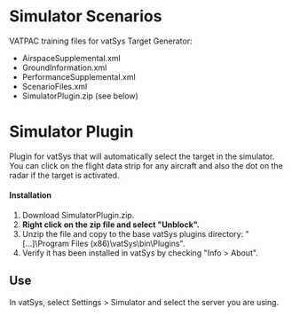# Simulator Scenarios

VATPAC training files for vatSys Target Generator:
- AirspaceSupplemental.xml
- GroundInformation.xml
- PerformanceSupplemental.xml
- ScenarioFiles.xml
- SimulatorPlugin.zip (see below)

# Simulator Plugin

Plugin for vatSys that will automatically select the target in the simulator.  You can click on the flight data strip for any aircraft and also the dot on the radar if the target is activated.

#### Installation

1. Download SimulatorPlugin.zip.
2. **Right click on the zip file and select "Unblock".**
3. Unzip the file and copy to the base vatSys plugins directory: "[...]\Program Files (x86)\vatSys\bin\Plugins".
4. Verify it has been installed in vatSys by checking "Info > About".

## Use

In vatSys, select Settings > Simulator and select the server you are using.
